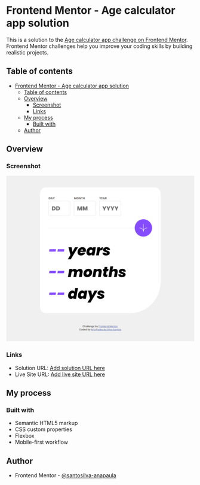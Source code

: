 # Frontend Mentor - Age calculator app solution

This is a solution to the [Age calculator app challenge on Frontend Mentor](https://www.frontendmentor.io/challenges/age-calculator-app-dF9DFFpj-Q). Frontend Mentor challenges help you improve your coding skills by building realistic projects. 

## Table of contents

- [Frontend Mentor - Age calculator app solution](#frontend-mentor---age-calculator-app-solution)
  - [Table of contents](#table-of-contents)
  - [Overview](#overview)
    - [Screenshot](#screenshot)
    - [Links](#links)
  - [My process](#my-process)
    - [Built with](#built-with)
  - [Author](#author)

## Overview

### Screenshot

![](./assets\images\screenshot.png)

### Links

- Solution URL: [Add solution URL here](https://github.com/santosilva-anapaula/age-calculator-app-main)
- Live Site URL: [Add live site URL here]()

## My process

### Built with

- Semantic HTML5 markup
- CSS custom properties
- Flexbox
- Mobile-first workflow

## Author

- Frontend Mentor - [@santosilva-anapaula](https://www.frontendmentor.io/profile/santosilva-anapaula)
